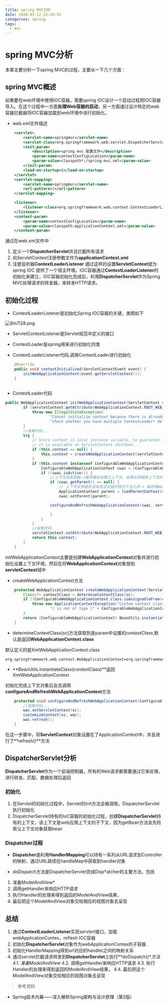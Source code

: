 ```yaml
---
title: spring MVC分析
date: 2018-03-12 22:29:53
categories: spring
tags:
  - mvc
---
```

 
 # spring MVC分析

 本章主要分析一下spring MVC的过程，主要从一下几个方面：

## spring MVC概述
如果要在web环境中使用IOC容器，需要spring IOC设计一个启动过程把IOC容器导入。在这个过程中一方面**处理Web容器的启动**，另一方面通过设计特定的web容器拦截器将IOC容器加载到web环境中进行初始化。

- web.xml文件描述

```xml
    <servlet>
        <servlet-name>springmvc</servlet-name>
        <servlet-class>org.springframework.web.servlet.DispatcherServlet</servlet-class>
        <init-param>
            <description>spring mvc 配置文件</description>
            <param-name>contextConfigLocation</param-name>
            <param-value>classpath*:/spring-mvc.xml</param-value>
        </init-param>
        <load-on-startup>1</load-on-startup>
    </servlet>
    <servlet-mapping>
        <servlet-name>springmvc</servlet-name>
        <url-pattern>/</url-pattern>
    </servlet-mapping>

    <listener>
        <listener-class>org.springframework.web.context.ContextLoaderListener</listener-class>
    </listener>
    <context-param>
        <param-name>contextConfigLocation</param-name>
        <param-value>classpath:applicationContext.xml</param-value>
    </context-param>
```

通过在web.xml文件中
1. 定义一个**DispatcherServlet**并且拦截所有请求
2. 向ServletContext注册参数文件为**applicationContext.xml**
3. 注册监听器**ContextLoaderListener**
通过这样的设置**ServletContext**就为spring IOC 提供了一个宿主环境。IOC容器通过**ContextLoaderListener**的初始化来建立，IOC容器初始化完成后，利用**DispatcherServlet**作为Spring MVC处理请求的转发器，来转发HTTP请求。


## 初始化过程

- ContextLoaderListener是初始化Spring IOC容器的关键，类图如下

![8m7l28.png](https://s1.ax1x.com/2020/03/12/8m7l28.png)

- ServletContextListener是Servlet规范中定义的接口

- ContextLoader是spring用来进行初始化的类


- ContextLoaderListener代码,调用ContextLoader进行初始化

```java
	@Override
	public void contextInitialized(ServletContextEvent event) {
		initWebApplicationContext(event.getServletContext());
	}
    
```

- ContextLoader代码

```java
public WebApplicationContext initWebApplicationContext(ServletContext servletContext) {
		if (servletContext.getAttribute(WebApplicationContext.ROOT_WEB_APPLICATION_CONTEXT_ATTRIBUTE) != null) {
			throw new IllegalStateException(
					"Cannot initialize context because there is already a root application context present - " +
					"check whether you have multiple ContextLoader* definitions in your web.xml!");
		}
        //省略代码...
		try {
			// Store context in local instance variable, to guarantee that
			// it is available on ServletContext shutdown.
			if (this.context == null) {
				this.context = createWebApplicationContext(servletContext);
			}
			if (this.context instanceof ConfigurableWebApplicationContext) {
				ConfigurableWebApplicationContext cwac = (ConfigurableWebApplicationContext) this.context;
				if (!cwac.isActive()) {
					//上下文尚未刷新->提供诸如设置父上下文，设置应用程序上下文ID等服务。
					if (cwac.getParent() == null) {
						// 上下文实例是在没有显式父级的情况下注入的-> 确定根Web应用程序上下文的父级（如果有）
						ApplicationContext parent = loadParentContext(servletContext);
						cwac.setParent(parent);

                    configureAndRefreshWebApplicationContext(cwac, servletContext);

					}
				}
			}
            //省略代码
			servletContext.setAttribute(WebApplicationContext.ROOT_WEB_APPLICATION_CONTEXT_ATTRIBUTE, this.context);
			return this.context;
		}
	}
```
initWebApplicationContext主要是创建**WebApplicationContext**对象并进行初始化设置上下文环境，然后在将**WebApplicationContext**对象放到**servletContext**域中

- createWebApplicationContext方法

```java
	protected WebApplicationContext createWebApplicationContext(ServletContext sc) {
		Class<?> contextClass = determineContextClass(sc);
		if (!ConfigurableWebApplicationContext.class.isAssignableFrom(contextClass)) {
			throw new ApplicationContextException("Custom context class [" + contextClass.getName() +
					"] is not of type [" + ConfigurableWebApplicationContext.class.getName() + "]");
		}
		return (ConfigurableWebApplicationContext) BeanUtils.instantiateClass(contextClass);
	}
```

- determineContextClass(sc)方法获取到是param中设置的*contextClass*,默认是返回**WebApplicationContext.class**

默认定义的是XmlWebApplicationContext.class

```
org.springframework.web.context.WebApplicationContext=org.springframework.web.context.support.XmlWebApplicationContext
```
- **BeanUtils.instantiateClass(contextClass)**返回XmlWebApplicationContext

初始化完成上下文对象后会去调用**configureAndRefreshWebApplicationContext**方法


```java
    protected void configureAndRefreshWebApplicationContext(ConfigurableWebApplicationContext wac, ServletContext sc) {
        //省略代码...
        wac.setServletContext(sc);
        customizeContext(sc, wac);
        wac.refresh();
    }
```

在这一步骤中，将**ServletContext**对象设置在了ApplicationContext中，并且进行了**refresh()**方法


## DispatcherServlet分析

**DispatcherServlet**作为一个前端控制器，所有的Web请求都需要通过它来处理，进行转发、匹配、数据处理后返回

### 初始化
1. 在Servlet的初始化过程中，Servlet的init方法会被调用，DispatcherServlet执行初始化
2. DispatcherServlet持有的IoC容器的初始化过程，创建**DispatcherServlet**持有的上下文，该上下文是web应用上下文的子下文，因为getBean方法会先检索父上下文对象获取bean


### Dispatcher过程

- **Dispatcher**是利用**HandlerMapping**可以持有一系列从URL请求到Controller的映射，通过URL路径在handleMap中获取到handler对象

- doDispatch方法是DispatcherServlet完成Disp*atcher的主要方法，包括
1. 准备ModelAndView*
2. 调用getHandler来响应HTTP请求
3. 执行Handler的处理来得到返回的ModelAndView结果，
4. 最后把这个ModelAndView对象交给相应的视图对象去呈现

## 总结
1. 通过**ContextLoaderListener**实现servlert接口，加载webApplicationContex，reflesh IOC容器
2. 初始化**DispatcherServlet**对象作为webApplicationContex的子容器
3. 初始化HandlerMapping得到url对应的handler之间的映射关系
4. 通过servlet拦截请求转发到**DispatcherServlet**上执行**doDispatch()**方法
    4.1. 准备ModelAndView*
    4.2. 调用getHandler来响应HTTP请求
    4.3. 执行Handler的处理来得到返回的ModelAndView结果，
    4.4. 最后把这个ModelAndView对象交给相应的视图对象去呈现







 > 参考资料

 - Spring技术内幕——深入解析Spring架构与设计原理（第2版）

